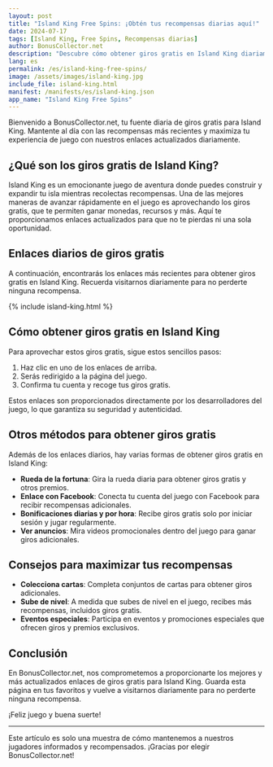 ```yaml
---
layout: post
title: "Island King Free Spins: ¡Obtén tus recompensas diarias aquí!"
date: 2024-07-17
tags: [Island King, Free Spins, Recompensas diarias]
author: BonusCollector.net
description: "Descubre cómo obtener giros gratis en Island King diariamente. Actualizaciones diarias con enlaces de recompensas exclusivas."
lang: es
permalink: /es/island-king-free-spins/
image: /assets/images/island-king.jpg
include_file: island-king.html
manifest: /manifests/es/island-king.json
app_name: "Island King Free Spins"
---
```


Bienvenido a BonusCollector.net, tu fuente diaria de giros gratis para Island King. Mantente al día con las recompensas más recientes y maximiza tu experiencia de juego con nuestros enlaces actualizados diariamente.

## ¿Qué son los giros gratis de Island King?

Island King es un emocionante juego de aventura donde puedes construir y expandir tu isla mientras recolectas recompensas. Una de las mejores maneras de avanzar rápidamente en el juego es aprovechando los giros gratis, que te permiten ganar monedas, recursos y más. Aquí te proporcionamos enlaces actualizados para que no te pierdas ni una sola oportunidad.

## Enlaces diarios de giros gratis

A continuación, encontrarás los enlaces más recientes para obtener giros gratis en Island King. Recuerda visitarnos diariamente para no perderte ninguna recompensa.

{% include island-king.html %}

## Cómo obtener giros gratis en Island King

Para aprovechar estos giros gratis, sigue estos sencillos pasos:

1. Haz clic en uno de los enlaces de arriba.
2. Serás redirigido a la página del juego.
3. Confirma tu cuenta y recoge tus giros gratis.

Estos enlaces son proporcionados directamente por los desarrolladores del juego, lo que garantiza su seguridad y autenticidad.

## Otros métodos para obtener giros gratis

Además de los enlaces diarios, hay varias formas de obtener giros gratis en Island King:

- **Rueda de la fortuna**: Gira la rueda diaria para obtener giros gratis y otros premios.
- **Enlace con Facebook**: Conecta tu cuenta del juego con Facebook para recibir recompensas adicionales.
- **Bonificaciones diarias y por hora**: Recibe giros gratis solo por iniciar sesión y jugar regularmente.
- **Ver anuncios**: Mira videos promocionales dentro del juego para ganar giros adicionales.

## Consejos para maximizar tus recompensas

- **Colecciona cartas**: Completa conjuntos de cartas para obtener giros adicionales.
- **Sube de nivel**: A medida que subes de nivel en el juego, recibes más recompensas, incluidos giros gratis.
- **Eventos especiales**: Participa en eventos y promociones especiales que ofrecen giros y premios exclusivos.

## Conclusión

En BonusCollector.net, nos comprometemos a proporcionarte los mejores y más actualizados enlaces de giros gratis para Island King. Guarda esta página en tus favoritos y vuelve a visitarnos diariamente para no perderte ninguna recompensa.

¡Feliz juego y buena suerte!

---

Este artículo es solo una muestra de cómo mantenemos a nuestros jugadores informados y recompensados. ¡Gracias por elegir BonusCollector.net!